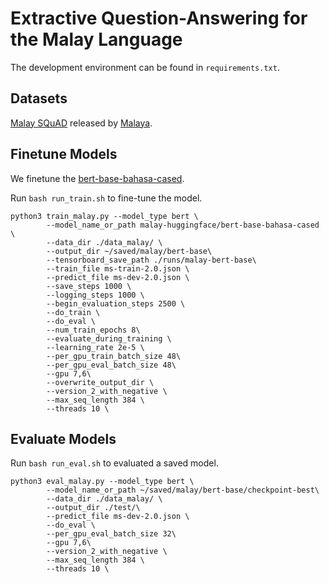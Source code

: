 # Extractive Question-Answering for the Malay Language

The development environment can be found in `requirements.txt`.

## Datasets

[Malay SQuAD](https://github.com/huseinzol05/malay-dataset/tree/master/question-answer/squad) released by [Malaya](https://github.com/huseinzol05/malaya).

## Finetune Models

We finetune the [bert-base-bahasa-cased](https://huggingface.co/malay-huggingface/bert-base-bahasa-cased/tree/main).

Run `bash run_train.sh` to fine-tune the model.

```
python3 train_malay.py --model_type bert \
        --model_name_or_path malay-huggingface/bert-base-bahasa-cased \
        --data_dir ./data_malay/ \
        --output_dir ~/saved/malay/bert-base\
        --tensorboard_save_path ./runs/malay-bert-base\
        --train_file ms-train-2.0.json \
        --predict_file ms-dev-2.0.json \
        --save_steps 1000 \
        --logging_steps 1000 \
        --begin_evaluation_steps 2500 \
        --do_train \
        --do_eval \
        --num_train_epochs 8\
        --evaluate_during_training \
        --learning_rate 2e-5 \
        --per_gpu_train_batch_size 48\
        --per_gpu_eval_batch_size 48\
        --gpu 7,6\
        --overwrite_output_dir \
        --version_2_with_negative \
        --max_seq_length 384 \
        --threads 10 \
```

## Evaluate Models

Run `bash run_eval.sh` to evaluated a saved model.
```
python3 eval_malay.py --model_type bert \
        --model_name_or_path ~/saved/malay/bert-base/checkpoint-best\
        --data_dir ./data_malay/ \
        --output_dir ./test/\
        --predict_file ms-dev-2.0.json \
        --do_eval \
        --per_gpu_eval_batch_size 32\
        --gpu 7,6\
        --version_2_with_negative \
        --max_seq_length 384 \
        --threads 10 \
```

